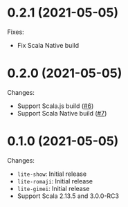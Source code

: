 # 0.2.1 (2021-05-05)

Fixes:

- Fix Scala Native build

# 0.2.0 (2021-05-05)

Changes:

- Support Scala.js build ([#6](https://github.com/MakeNowJust-Labo/lite/pull/6))
- Support Scala Native build ([#7](https://github.com/MakeNowJust-Labo/lite/pull/7))

# 0.1.0 (2021-05-05)

Changes:

- `lite-show`: Initial release
- `lite-romaji`: Initial release
- `lite-gimei`: Initial release
- Support Scala 2.13.5 and 3.0.0-RC3
